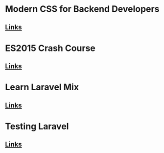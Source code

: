 # Modern CSS for Backend Developers
## [Links](https://laracasts.com/series/modern-css-for-backend-developers) 

# ES2015 Crash Course
## [Links](https://laracasts.com/series/es6-cliffsnotes)

# Learn Laravel Mix
## [Links](https://laracasts.com/series/learn-laravel-mix)

# Testing Laravel
## [Links](https://laracasts.com/series/phpunit-testing-in-laravel) 